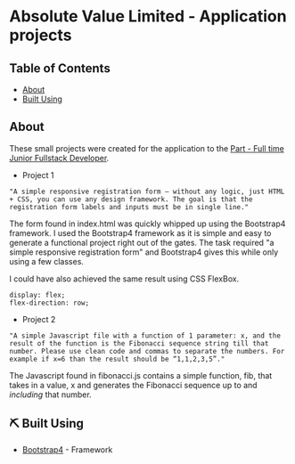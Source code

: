 # Absolute Value Limited - Application projects

## Table of Contents

- [About](#about)
- [Built Using](#built_using)

## About <a name = "about"></a>

These small projects were created for the application to the [Part - Full time Junior Fullstack Developer](https://www.seek.co.nz/job/39368597).

- Project 1

```
"A simple responsive registration form – without any logic, just HTML + CSS, you can use any design framework. The goal is that the registration form labels and inputs must be in single line."
```

The form found in index.html was quickly whipped up using the Bootstrap4 framework. I used the Bootstrap4 framework as it is simple and easy to generate a functional project right out of the gates. The task required "a simple responsive registration form" and Bootstrap4 gives this while only using a few classes.

I could have also achieved the same result using CSS FlexBox.

```
display: flex;
flex-direction: row;
```

- Project 2

```
"A simple Javascript file with a function of 1 parameter: x, and the result of the function is the Fibonacci sequence string till that number. Please use clean code and commas to separate the numbers. For example if x=6 than the result should be “1,1,2,3,5”."
```

The Javascript found in fibonacci.js contains a simple function, fib, that takes in a value, x and generates the Fibonacci sequence up to and _including_ that number.

## ⛏️ Built Using <a name = "built_using"></a>

- [Bootstrap4](https://getbootstrap.com/) - Framework
